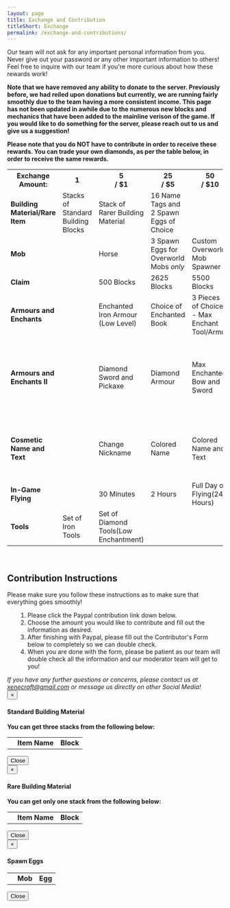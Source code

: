 ```yaml
---
layout: page
title: Exchange and Contribution
titleShort: Exchange
permalink: /exchange-and-contributions/
---
```


Our team will not ask for any important personal information from you. Never give out your password or any other important information to others! Feel free to inquire with our team if you're more curious about how these rewards work!

<span class="lightSig"><strong>Note that we have removed any ability to donate to the server. Previously before, we had reiled upon donations but currently, we are running fairly smoothly due to the team having a more consistent income. This page has not been updated in awhile due to the numerous new blocks and mechanics that have been added to the mainline verison of the game. If you would like to do something for the server, please reach out to us and give us a suggestion!</strong></span>

<strong>Please note that you do NOT have to contribute in order to receive these rewards. You can trade your own diamonds, as per the table below, in order to receive the same rewards.</strong>

<div class="table-responsive">
	<table class="table table-hover table-bordered">
		<tr id="row1" class="success">
			<th>Exchange Amount:</th>
			<th>1<div class='diamond-image'></div></th>
			<th>5<div class='diamond-image'></div>/ $1</th>
			<th>25<div class='diamond-image'></div>/ $5</th>
			<th>50<div class='diamond-image'></div> / $10</th>
			<th>125<div class='diamond-image'></div> / $25</th>
		</tr>
		<tr id="row2">
			<td><strong>Building Material/Rare Item</strong></td>
			<td data-toggle="modal" data-target="#stdBlocks" class="clickable"><a>Stacks of Standard Building Blocks</a></td>
			<td data-toggle="modal" data-target="#rareBlocks" class="clickable"><a>Stack of Rarer Building Material</a></td>
			<td data-toggle="modal" data-target="#spawnEggs" class="clickable"><a>16 Name Tags and 2 Spawn Eggs of Choice</a></td>
			<td></td>
			<td></td>
		</tr>
		<tr id="row3" class="success">
			<td><strong>Mob</strong></td>
			<td></td>
			<td>Horse</td>
			<td data-toggle="modal" data-target="#spawnEggs" class="clickable"><a>3 Spawn Eggs for Overworld Mobs <em>only</em></a></td>
			<td>Custom Overworld Mob Spawner</td>
			<td></td>
		</tr>
		<tr id="row4">
			<td><strong>Claim</strong></td>
			<td></td>
			<td>500 Blocks</td>
			<td>2625 Blocks</td>
			<td>5500 Blocks</td>
			<td>31500 Blocks</td>
		</tr>
		<tr id="row5" class="success">
			<td><strong>Armours and Enchants</strong></td>
			<td></td>
			<td>Enchanted Iron Armour (Low Level)</td>
			<td>Choice of Enchanted Book</td>
			<td>3 Pieces of Choice - Max Enchant Tool/Armor</td>
			<td>Hyper Enchant</td>
		</tr>
		<tr id="row5.2">
			<td><strong>Armours and Enchants II</strong></td>
			<td></td>
			<td>Diamond Sword and Pickaxe</td>
			<td>Diamond Armour</td>
			<td>Max Enchanted Bow and Sword</td>
			<td>The Ultimate Set (Max Enchanted Diamond Armour, Sword, Bow and Tools)</td>
		</tr>
		<tr id="row6" class="success">
			<td><strong>Cosmetic Name and Text</strong></td>
			<td></td>
			<td>Change Nickname</td>
			<td>Colored Name</td>
			<td>Colored Name and Text</td>
			<td>Unlimited Name, Color, and Text Change (once a week)</td>
		</tr>
		<tr id="row7">
			<td><strong>In-Game Flying</strong></td>
			<td></td>
			<td>30 Minutes</td>
			<td>2 Hours</td>
			<td>Full Day of Flying(24 Hours)</td>
			<td></td>
		</tr>
		<tr id="row8" class="success">
			<td><strong>Tools</strong></td>
			<td>Set of Iron Tools</td>
			<td>Set of Diamond Tools(Low Enchantment)</td>
			<td></td>
			<td></td>
			<td></td>
		</tr>
	</table>
</div>

<br>
<div class="strikethrough">
<h2>Contribution Instructions</h2>
Please make sure you follow these instructions as to make sure that everything goes smoothly!
<ol>
<ol>
	<li>Please click the Paypal contribution link down below.</li>
	<li>Choose the amount you would like to contribute and fill out the information as desired.</li>
	<li>After finishing with Paypal, please fill out the Contributor's Form below to completely so we can double check.</li>
	<li>When you are done with the form, please be patient as our team will double check all the information and our moderator team will get to you!</li>
</ol>
</ol>
<em>If you have any further questions or concerns, please contact us at <a href="mailto:xenecraft@gmail.com">xenecraft@gmail.com</a> or message us directly on other Social Media!</em>
</div>

<!-- <a id="contrib" class="btn btn-success" target="_blank" rel="noopener noreferrer">Paypal Contribution Link</a>
 -->
<!-- <iframe src="https://docs.google.com/forms/d/10Q-aOJG-_4seGnPFAE6n_LvfNI6l9qmKLYe4FodqeEg/viewform?embedded=true" width="760" height="1200" frameborder="0" marginheight="0" marginwidth="0">Loading...</iframe> -->

<!-- Standard Blocks Modal -->
<div class="modal fade" id="stdBlocks" tabindex="-1" role="dialog" aria-labelledby="StandardBlocksModal">
  <div class="modal-dialog" role="document">
    <div class="modal-content">
      <div class="modal-header">
        <button type="button" class="close" data-dismiss="modal" aria-label="Close"><span aria-hidden="true">&times;</span></button>
        <h4 class="modal-title" id="myModalLabel">Standard Building Material</h4>
      </div>
      <div class="modal-body">
      	<b>You can get three stacks from the following below:</b>
        <table class="table table-responsive table-hover text-center">
        <tr id='stdHeader'><td></td><td><strong>Item Name</strong></td><td><strong>Block</strong></td></tr>
        </table>
      </div>
      <div class="modal-footer">
        <button type="button" class="btn btn-default" data-dismiss="modal">Close</button>
      </div>
    </div>
  </div>
</div>
<!-- Standard Blocks Modal -->

<!-- Rare Blocks Modal -->
<div class="modal fade" id="rareBlocks" tabindex="-1" role="dialog" aria-labelledby="RareBlocksModal">
  <div class="modal-dialog" role="document">
    <div class="modal-content">
      <div class="modal-header">
        <button type="button" class="close" data-dismiss="modal" aria-label="Close"><span aria-hidden="true">&times;</span></button>
        <h4 class="modal-title" id="myModalLabel">Rare Building Material</h4>
      </div>
      <div class="modal-body">
        <b>You can get only one stack from the following below:</b>
        <table class="table table-responsive table-hover text-center">
        <tr id='rareHeader'><td></td><td><strong>Item Name</strong></td><td><strong>Block</strong></td></tr>
        </table>
      </div>
      <div class="modal-footer">
        <button type="button" class="btn btn-default" data-dismiss="modal">Close</button>
      </div>
    </div>
  </div>
</div>
<!-- Rare Blocks Modal -->

<!-- Eggs Modal -->
<div class="modal fade" id="spawnEggs" tabindex="-1" role="dialog" aria-labelledby="SpawnEggsModal">
  <div class="modal-dialog" role="document">
    <div class="modal-content">
      <div class="modal-header">
        <button type="button" class="close" data-dismiss="modal" aria-label="Close"><span aria-hidden="true">&times;</span></button>
        <h4 class="modal-title" id="myModalLabel">Spawn Eggs</h4>
      </div>
      <div class="modal-body">
        <table class="table table-responsive table-hover text-center">
        <tr id='eggHeader'><td></td><td><strong>Mob</strong></td><td><strong>Egg</strong></td></tr>
        </table>
      </div>
      <div class="modal-footer">
        <button type="button" class="btn btn-default" data-dismiss="modal">Close</button>
      </div>
    </div>
  </div>
</div>
<!-- Eggs Modal -->